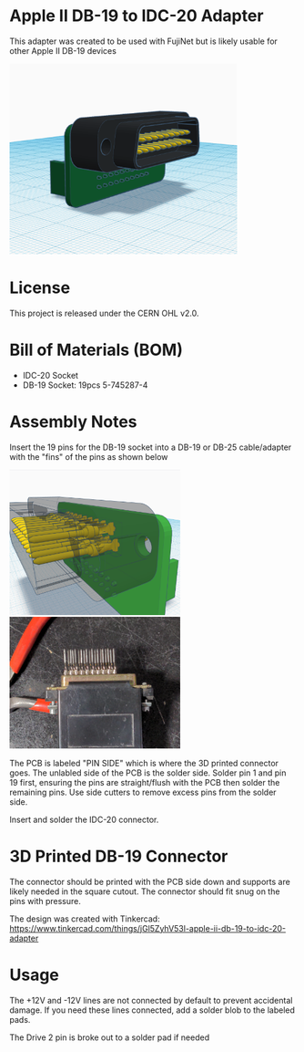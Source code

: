# Apple II DB-19 to IDC-20 Adapter

This adapter was created to be used with FujiNet but is likely usable for other Apple II DB-19 devices

[<img src="images/DB19M_to_IDC20_Adapter.png" width="400px" />](images/DB19M_to_IDC20_Adapter.png)

# License

This project is released under the CERN OHL v2.0.

# Bill of Materials (BOM)

 * IDC-20 Socket
 * DB-19 Socket: 19pcs 5-745287-4

# Assembly Notes

Insert the 19 pins for the DB-19 socket into a DB-19 or DB-25 cable/adapter with the "fins" of the pins as shown below

[<img src="images/DB19M_to_IDC20_Pin-Alignment.png" width="300px" />](images/DB19M_to_IDC20_Pin-Alignment.png)
[<img src="images/IMG_20221002_145542.jpg" width="300px" />](images/IMG_20221002_145542.jpg)

The PCB is labeled "PIN SIDE" which is where the 3D printed connector goes. The unlabled side of the PCB is the solder side. Solder pin 1 and pin 19 first, ensuring the pins are straight/flush with the PCB then solder the remaining pins. Use side cutters to remove excess pins from the solder side.

Insert and solder the IDC-20 connector.

# 3D Printed DB-19 Connector

The connector should be printed with the PCB side down and supports are likely needed in the square cutout. The connector should fit snug on the pins with pressure.

The design was created with Tinkercad: https://www.tinkercad.com/things/jGl5ZyhV53l-apple-ii-db-19-to-idc-20-adapter

# Usage

The +12V and -12V lines are not connected by default to prevent accidental damage. If you need these lines connected, add a solder blob to the labeled pads.

The Drive 2 pin is broke out to a solder pad if needed

